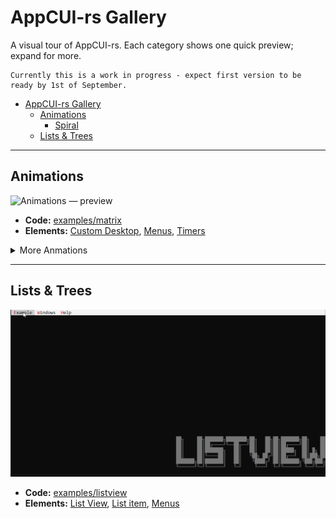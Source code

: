 # AppCUI-rs Gallery

A visual tour of AppCUI-rs. Each category shows one quick preview; expand for more.

```
Currently this is a work in progress - expect first version to be ready by 1st of September.
```

- [AppCUI-rs Gallery](#appcui-rs-gallery)
  - [Animations](#animations)
    - [Spiral](#spiral)
  - [Lists \& Trees](#lists--trees)


---

## Animations

![Animations — preview](img/animations/matrix.gif)

* **Code:** [examples/matrix](https://github.com/gdt050579/AppCUI-rs/tree/main/examples/matrix)
* **Elements:** [Custom Desktop](https://gdt050579.github.io/AppCUI-rs/chapter-4/custom_desktop.html), [Menus](https://gdt050579.github.io/AppCUI-rs/chapter-4/menu.html), [Timers](https://gdt050579.github.io/AppCUI-rs/chapter-7/timers.html)

<details>
  <summary>More Anmations</summary>

### Spiral

Some description

![Animations — preview](img/animations/spiral.gif)

* **Code**: [examples/spiral](https://github.com/gdt050579/AppCUI-rs/tree/main/examples/spiral)
* **Elements:** [Custom Desktop](https://gdt050579.github.io/AppCUI-rs/chapter-4/custom_desktop.html), [Menus](https://gdt050579.github.io/AppCUI-rs/chapter-4/menu.html), [Timers](https://gdt050579.github.io/AppCUI-rs/chapter-7/timers.html)


<!-- | Image                                               | Descrption                                                                                                                                                                             |
| --------------------------------------------------- | -------------------------------------------------------------------------------------------------------------------------------------------------------------------------------------- |
| <img src="img/animations/spiral.gif" width="420" >  | **Spiral Animation** <br> * **Code:** [examples/spiral](https://github.com/gdt050579/AppCUI-rs/tree/main/examples/spiral) <br> * **Description:** An animated spiral custom desktop    |
| <img src="img/animations/fractal.gif" width="420" > | **Fractal Animation** <br> * **Code:** [examples/fractal](https://github.com/gdt050579/AppCUI-rs/tree/main/examples/fractal) <br> * **Description:** An animated spiral custom desktop |
| <img src="img/animations/timer.gif" width="420" >   | **Timer** <br> * **Code:** [examples/timer](https://github.com/gdt050579/AppCUI-rs/tree/main/examples/timer) <br> * **Description:** An animated spiral custom desktop | -->

<!-- <p align="center">
  <img src="img/animations/spiral.gif" width="420" alt="Spiral animation">
  <img src="img/animations/fractal.gif" width="420" alt="Fractal animation"><br/>
  <img src="img/animations/timer.gif" width="420" alt="A simple Timer">
</p> -->

</details>

---

## Lists & Trees

![Lists & Trees — preview](img/lists/listview.gif)

* **Code:** [examples/listview](https://github.com/gdt050579/AppCUI-rs/tree/main/examples/listview)
* **Elements:** [List View](https://gdt050579.github.io/AppCUI-rs/chapter-3/stock-controls/listview.html), [List item](https://gdt050579.github.io/AppCUI-rs/chapter-3/object-traits/listitem.html), [Menus](https://gdt050579.github.io/AppCUI-rs/chapter-4/menu.html)
